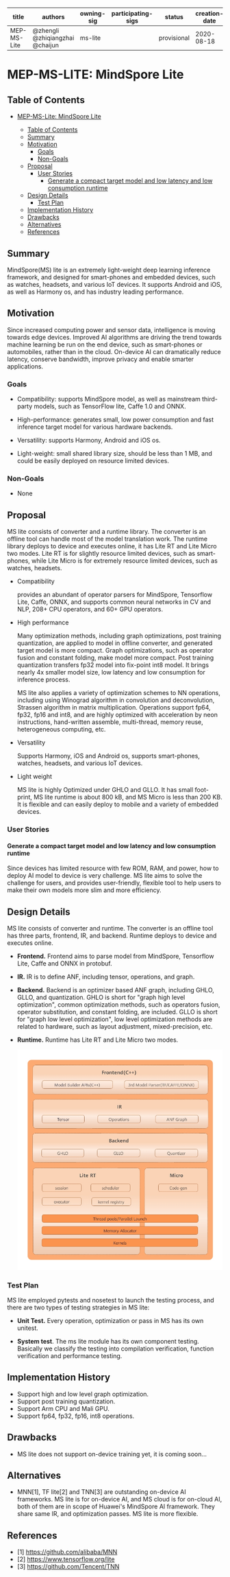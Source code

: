 
| title   | authors                          | owning-sig | participating-sigs | status      | creation-date | reviewers | approvers | stage | milestone     |
| ------- | -------------------------------- | ---------- | ------------------ | ----------- | ------------- | --------- | --------- | ----- | ------------- |
| MEP-MS-Lite | @zhengli  @zhiqiangzhai @chaijun | ms-lite |  | provisional | 2020-08-18    |  | TBD       | beta  | beta : "v0.7" |

# MEP-MS-LITE: MindSpore Lite

## Table of Contents

<!-- toc -->

- [MEP-MS-Lite: MindSpore Lite](#mep-mindspore-lite)
  - [Table of Contents](#table-of-contents)
  - [Summary](#summary)
  - [Motivation](#motivation)
    - [Goals](#goals)
    - [Non-Goals](#non-goals)
  - [Proposal](#proposal)
    - [User Stories](#user-stories-optional)
      - [Generate a compact target model and low latency and low consumption runtime](#generate-a-compact-target-model-and-low-latency-and-low-consumption-runtime)
  - [Design Details](#design-details)
    - [Test Plan](#test-plan)
  - [Implementation History](#implementation-history)
  - [Drawbacks](#drawbacks)
  - [Alternatives](#alternatives)
  - [References](#references-optional)
  
  <!-- /toc -->
## Summary
MindSpore(MS) lite is an extremely light-weight deep learning inference framework, 
and designed for smart-phones and embedded devices, such as watches, headsets, and various IoT devices. 
It supports Android and iOS, as well as Harmony os, and has industry leading performance. 
                                
## Motivation
Since increased computing power and sensor data, intelligence is moving towards edge devices. 
Improved AI algorithms are driving the trend towards machine learning be run on 
the end device, such as smart-phones or automobiles, rather than in the cloud.
On-device AI can dramatically reduce latency, conserve bandwidth, 
improve privacy and enable smarter applications. 

### Goals
- Compatibility: supports MindSpore model, as well as mainstream third-party models, such as TensorFlow lite, Caffe 1.0 and ONNX.
- High-performance: 
generates small, low power consumption and fast inference target model for various hardware backends.

- Versatility: supports Harmony, Android and iOS os.
- Light-weight: small shared library size, should be less than 1 MB, and could be easily deployed on 
resource limited devices. 

### Non-Goals
- None

## Proposal

MS lite consists of converter and a runtime library.
The converter is an offline tool can handle most of the model translation work. 
The runtime library deploys to device and executes online, 
it has Lite RT and Lite Micro two modes.
Lite RT is for slightly resource limited devices, such as smart-phones, 
while Lite Micro is for extremely resource limited devices, such as watches, headsets. 

- Compatibility

    provides an abundant of operator parsers for MindSpore, Tensorflow Lite, Caffe, ONNX, 
    and supports common neural networks in CV and NLP, 208+ CPU operators, and 60+ GPU operators.
   
- High performance

    Many optimization methods, including graph optimizations, post training quantization,
    are applied to model in offline converter, and generated target model is more compact.
    Graph optimizations, such as operator fusion and constant folding, make model more compact.
    Post training quantization transfers fp32 model into fix-point int8 model. 
    It brings nearly 4x smaller model size, low latency and low consumption for inference process. 
        
    MS lite also applies a variety of optimization schemes to NN operations, including using Winograd 
algorithm in convolution and deconvolution, Strassen algorithm in matrix multiplication.
Operations support fp64, fp32, fp16 and int8, and are highly optimized with acceleration by 
neon instructions, hand-written assemble, multi-thread, memory reuse, heterogeneous computing, etc.

- Versatility   

    Supports Harmony, iOS and Android os, supports smart-phones, watches, headsets, and various IoT devices.
   
- Light weight

    MS lite is highly Optimized under GHLO and GLLO. It has small foot-print, 
    MS lite runtime is about 800 kB, and MS Micro is less than 200 KB. 
    It is flexible and can easily deploy to mobile and a variety of embedded devices.     
### User Stories

#### Generate a compact target model and low latency and low consumption runtime

Since devices has limited resource with few ROM, RAM, and power, how to deploy AI model to 
device is very challenge. MS lite aims to solve the challenge for users, and provides user-friendly, 
flexible tool to help users to make their own models more slim and more efficiency.
 
## Design Details

MS lite consists of converter and runtime. 
The converter is an offline tool has three parts, frontend, IR, and backend.
Runtime deploys to device and executes online.

- **Frontend.** Frontend aims to parse model from MindSpore, Tensorflow Lite, Caffe and ONNX in protobuf. 
- **IR.** IR is to define ANF, including tensor, operations, and graph.
- **Backend.** Backend is an optimizer based ANF graph, including GHLO, GLLO, and quantization.
               GHLO is short for "graph high level optimization", common optimization methods, 
               such as operators fusion, operator substitution, and constant folding, are included. 
               GLLO is short for "graph low level optimization", low level optimization methods 
               are related to hardware, such as layout adjustment, mixed-precision, etc.
                
- **Runtime.** Runtime has Lite RT and Lite Micro two modes.
  
  <img src="./ms-lite-arch.jpg" style="zoom:80%" div align=center/>


### Test Plan

MS lite employed pytests and nosetest to launch the testing process, 
and there are two types of testing strategies in MS lite:

- **Unit Test.** Every operation, optimization or pass in MS has its own unitest. 

- **System test**. The ms lite module has its own component testing. 
Basically we classify the testing into compilation verification, 
function verification and performance testing.

## Implementation History
- Support high and low level graph optimization.
- Support post training quantization.
- Support Arm CPU and Mali GPU. 
- Support fp64, fp32, fp16, int8 operations.

## Drawbacks
- MS lite does not support on-device training yet, it is coming soon...

## Alternatives
- MNN[1], TF lite[2] and TNN[3] are outstanding on-device AI frameworks. 
MS lite is for on-device AI, and MS cloud is for on-cloud AI, 
both of them are in scope of Huawei's MindSpore AI framework. 
They share same IR, and optimization passes. MS lite is more flexible. 

## References
- [1] https://github.com/alibaba/MNN 
- [2] https://www.tensorflow.org/lite
- [3] https://github.com/Tencent/TNN 
